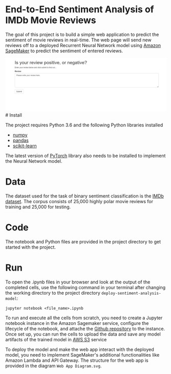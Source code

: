 # End-to-End Sentiment Analysis of IMDb Movie Reviews

The goal of this project is to build a simple web application to predict the sentiment of movie reviews in real-time. The web page will send new reviews off to a deployed Recurrent Neural Network model using [Amazon SageMaker](https://aws.amazon.com/sagemaker/) to predict the sentiment of entered reviews. 

<img src="website/website.png">
# Install

The project requires Python 3.6 and the following Python libraries installed   
  - [numpy](https://numpy.org/)
  - [pandas](https://pandas.pydata.org/)
  - [scikit-learn](https://scikit-learn.org/stable/)

The latest version of [PyTorch](https://pytorch.org/) library also needs to be installed to implement the Neural Network model.

# Data

The dataset used for the task of binary sentiment classification is the [IMDb dataset](http://ai.stanford.edu/~amaas/data/sentiment/). The corpus consists of 25,000 highly polar movie reviews for training and 25,000 for testing. 

# Code

The notebook and Python files are provided in the project directory to get started with the project. 

# Run

To open the .ipynb files in your browser and look at the output of the completed cells, use the following command in your terminal after changing the working directory to the project directory `deploy-sentiment-analysis-model`:
```
jupyter notebook <file_name>.ipynb
```

To run and execute all the cells from scratch, you need to create a Jupyter notebook instance in the Amazon Sagemaker service, configure the lifecycle of the notebook, and attache the [Github repository](https://github.com/wchowdhu/deploy-sentiment-analysis-model) to the instance. Once set up, you can run the cells to upload the data and save any model artifacts of the trained model in [AWS S3](https://aws.amazon.com/s3/) service

To deploy the model and make the web app interact with the deployed model, you need to implement SageMaker's additional functionalities like Amazon Lambda and API Gateway. The structure for the web app is provided in the diagram `Web App Diagram.svg`.




